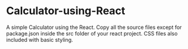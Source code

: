 # Calculator-using-React

A simple Calculator using the React.
Copy all the source files except for package.json inside the src folder of your react project.
CSS files also included with basic styling.
